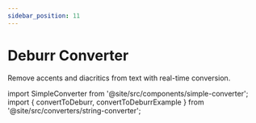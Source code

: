 ```yaml
---
sidebar_position: 11
---
```


# Deburr Converter

Remove accents and diacritics from text with real-time conversion.

import SimpleConverter from '@site/src/components/simple-converter';
import { convertToDeburr, convertToDeburrExample } from '@site/src/converters/string-converter';

<SimpleConverter
  conversion={convertToDeburr}
  placeholder="Enter text to remove accents..."
  language="text"
  exampleInput={convertToDeburrExample.input}
  showPreview={true}
  previewMode="inline"
/>
